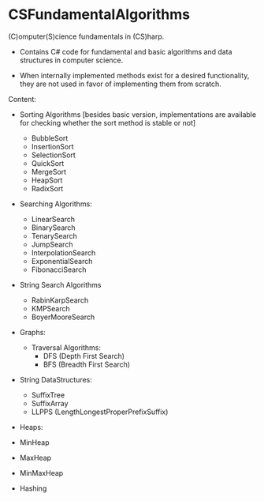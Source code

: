 # CSFundamentalAlgorithms

(C)omputer(S)cience fundamentals in (CS)harp. 

- Contains C# code for fundamental and basic algorithms and data structures in computer science. 

- When internally implemented methods exist for a desired functionality, they are not used in favor of implementing them from scratch.

Content: 
- Sorting Algorithms [besides basic version, implementations are available for checking whether the sort method is stable or not]
  - BubbleSort
  - InsertionSort
  - SelectionSort
  - QuickSort
  - MergeSort
  - HeapSort
  - RadixSort
  
 - Searching Algorithms:
    - LinearSearch
    - BinarySearch
    - TenarySearch
    - JumpSearch
    - InterpolationSearch
    - ExponentialSearch
    - FibonacciSearch
 
 - String Search Algorithms   
    - RabinKarpSearch
    - KMPSearch
    - BoyerMooreSearch
    
  
 - Graphs:
   - Traversal Algorithms:
      - DFS (Depth First Search)
      - BFS (Breadth First Search)
    
  - String DataStructures:
    - SuffixTree
    - SuffixArray
    - LLPPS (LengthLongestProperPrefixSuffix)
    
    
  - Heaps:
   - MinHeap
   - MaxHeap
   - MinMaxHeap
  

- Hashing
